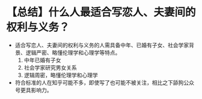 # 【总结】什么人最适合写恋人、夫妻间的权利与义务？

-   适合写恋人、夫妻间的权利与义务的人需具备中年、已婚有子女、社会学家背景、逻辑严密、略懂伦理学和心理学等特点。
    1.  中年已婚有子女
    2.  社会学家研究男女关系
    3.  逻辑周密，略懂伦理学和心理学
-   符合标准的人在知乎可能不多，即使写了也可能不被关注，相比之下舔狗公众号更具影响力。